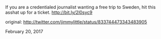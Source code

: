 If you are a credentialed journalist wanting a free trip to Sweden, hit this asshat up for a ticket. http://bit.ly/2l0syc9 

original: http://twitter.com/jimmylittle/status/833744473343483905 

February 20, 2017
